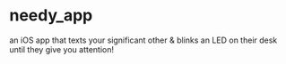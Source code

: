 # needy_app
an iOS app that texts your significant other &amp; blinks an LED on their desk until they give you attention!

